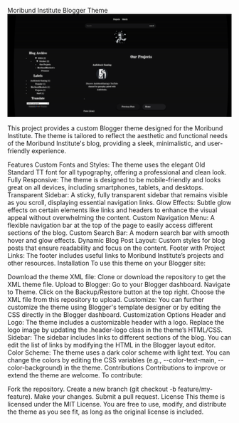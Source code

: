 Moribund Institute Blogger Theme
![WIPWebsiteDesign](./Screenshot%202024-10-17%20055212.png)

This project provides a custom Blogger theme designed for the Moribund Institute. The theme is tailored to reflect the aesthetic and functional needs of the Moribund Institute's blog, providing a sleek, minimalistic, and user-friendly experience.

Features
Custom Fonts and Styles: The theme uses the elegant Old Standard TT font for all typography, offering a professional and clean look.
Fully Responsive: The theme is designed to be mobile-friendly and looks great on all devices, including smartphones, tablets, and desktops.
Transparent Sidebar: A sticky, fully transparent sidebar that remains visible as you scroll, displaying essential navigation links.
Glow Effects: Subtle glow effects on certain elements like links and headers to enhance the visual appeal without overwhelming the content.
Custom Navigation Menu: A flexible navigation bar at the top of the page to easily access different sections of the blog.
Custom Search Bar: A modern search bar with smooth hover and glow effects.
Dynamic Blog Post Layout: Custom styles for blog posts that ensure readability and focus on the content.
Footer with Project Links: The footer includes useful links to Moribund Institute’s projects and other resources.
Installation
To use this theme on your Blogger site:

Download the theme XML file: Clone or download the repository to get the XML theme file.
Upload to Blogger:
Go to your Blogger dashboard.
Navigate to Theme.
Click on the Backup/Restore button at the top right.
Choose the XML file from this repository to upload.
Customize: You can further customize the theme using Blogger's template designer or by editing the CSS directly in the Blogger dashboard.
Customization Options
Header and Logo: The theme includes a customizable header with a logo. Replace the logo image by updating the .header-logo class in the theme’s HTML/CSS.
Sidebar: The sidebar includes links to different sections of the blog. You can edit the list of links by modifying the HTML in the Blogger layout editor.
Color Scheme: The theme uses a dark color scheme with light text. You can change the colors by editing the CSS variables (e.g., --color-text-main, --color-background) in the theme.
Contributions
Contributions to improve or extend the theme are welcome. To contribute:

Fork the repository.
Create a new branch (git checkout -b feature/my-feature).
Make your changes.
Submit a pull request.
License
This theme is licensed under the MIT License. You are free to use, modify, and distribute the theme as you see fit, as long as the original license is included.
